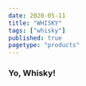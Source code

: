 ```yaml
---
date: 2020-05-11
title: "WHISKY"
tags: ["whisky"]
published: true
pagetype: "products"
---
```


### Yo, Whisky!